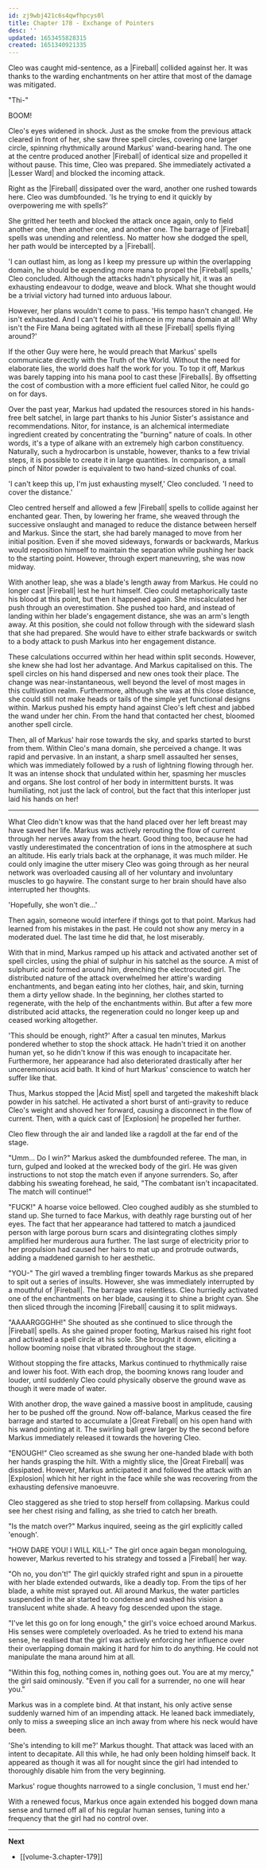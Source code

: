 ```yaml
---
id: zj9wbj421c6s4qwfhpcys0l
title: Chapter 178 - Exchange of Pointers
desc: ''
updated: 1653455828315
created: 1651340921335
---
```


Cleo was caught mid-sentence, as a |Fireball| collided against her. It was thanks to the warding enchantments on her attire that most of the damage was mitigated.

"Thi-"

BOOM!

Cleo's eyes widened in shock. Just as the smoke from the previous attack cleared in front of her, she saw three spell circles, covering one larger circle, spinning rhythmically around Markus' wand-bearing hand. The one at the centre produced another |Fireball| of identical size and propelled it without pause. This time, Cleo was prepared. She immediately activated a |Lesser Ward| and blocked the incoming attack.

Right as the |Fireball| dissipated over the ward, another one rushed towards here. Cleo was dumbfounded. 'Is he trying to end it quickly by overpowering me with spells?'

She gritted her teeth and blocked the attack once again, only to field another one, then another one, and another one. The barrage of |Fireball| spells was unending and relentless. No matter how she dodged the spell, her path would be intercepted by a |Fireball|.

'I can outlast him, as long as I keep my pressure up within the overlapping domain, he should be expending more mana to propel the |Fireball| spells,' Cleo concluded. Although the attacks hadn't physically hit, it was an exhausting endeavour to dodge, weave and block. What she thought would be a trivial victory had turned into arduous labour.

However, her plans wouldn't come to pass. 'His tempo hasn't changed. He isn't exhausted. And I can't feel his influence in my mana domain at all! Why isn't the Fire Mana being agitated with all these |Fireball| spells flying around?'

If the other Guy were here, he would preach that Markus' spells communicate directly with the Truth of the World. Without the need for elaborate lies, the world does half the work for you. To top it off, Markus was barely tapping into his mana pool to cast these |Fireballs|. By offsetting the cost of combustion with a more efficient fuel called Nitor, he could go on for days. 

Over the past year, Markus had updated the resources stored in his hands-free belt satchel, in large part thanks to his Junior Sister's assistance and recommendations. Nitor, for instance, is an alchemical intermediate ingredient created by concentrating the "burning" nature of coals. In other words, it's a type of alkane with an extremely high carbon constituency. Naturally, such a hydrocarbon is unstable, however, thanks to a few trivial steps, it is possible to create it in large quantities. In comparison, a small pinch of Nitor powder is equivalent to two hand-sized chunks of coal.

'I can't keep this up, I'm just exhausting myself,' Cleo concluded. 'I need to cover the distance.'

Cleo centred herself and allowed a few |Fireball| spells to collide against her enchanted gear. Then, by lowering her frame, she weaved through the successive onslaught and managed to reduce the distance between herself and Markus. Since the start, she had barely managed to move from her initial position. Even if she moved sideways, forwards or backwards, Markus would reposition himself to maintain the separation while pushing her back to the starting point. However, through expert maneuvring, she was now midway.

With another leap, she was a blade's length away from Markus. He could no longer cast |Fireball| lest he hurt himself. Cleo could metaphorically taste his blood at this point, but then it happened again. She miscalculated her push through an overestimation. She pushed too hard, and instead of landing within her blade's engagement distance, she was an arm's length away. At this position, she could not follow through with the sideward slash that she had prepared. She would have to either strafe backwards or switch to a body attack to push Markus into her engagement distance.

These calculations occurred within her head within split seconds. However, she knew she had lost her advantage. And Markus capitalised on this. The spell circles on his hand dispersed and new ones took their place. The change was near-instantaneous, well beyond the level of most mages in this cultivation realm. Furthermore, although she was at this close distance, she could still not make heads or tails of the simple yet functional designs within. Markus pushed his empty hand against Cleo's left chest and jabbed the wand under her chin. From the hand that contacted her chest, bloomed another spell circle.

Then, all of Markus' hair rose towards the sky, and sparks started to burst from them. Within Cleo's mana domain, she perceived a change. It was rapid and pervasive. In an instant, a sharp smell assaulted her senses, which was immediately followed by a rush of lightning flowing through her. It was an intense shock that undulated within her, spasming her muscles and organs. She lost control of her body in intermittent bursts. It was humiliating, not just the lack of control, but the fact that this interloper just laid his hands on her!

____

What Cleo didn't know was that the hand placed over her left breast may have saved her life. Markus was actively rerouting the flow of current through her nerves away from the heart. Good thing too, because he had vastly underestimated the concentration of ions in the atmosphere at such an altitude. His early trials back at the orphanage, it was much milder. He could only imagine the utter misery Cleo was going through as her neural network was overloaded causing all of her voluntary and involuntary muscles to go haywire. The constant surge to her brain should have also interrupted her thoughts.

'Hopefully, she won't die...'

Then again, someone would interfere if things got to that point. Markus had learned from his mistakes in the past. He could not show any mercy in a moderated duel. The last time he did that, he lost miserably.

With that in mind, Markus ramped up his attack and activated another set of spell circles, using the phial of sulphur in his satchel as the source. A mist of sulphuric acid formed around him, drenching the electrocuted girl. The distributed nature of the attack overwhelmed her attire's warding enchantments, and began eating into her clothes, hair, and skin, turning them a dirty yellow shade. In the beginning, her clothes started to regenerate, with the help of the enchantments within. But after a few more distributed acid attacks, the regeneration could no longer keep up and ceased working altogether.

'This should be enough, right?' After a casual ten minutes, Markus pondered whether to stop the shock attack. He hadn't tried it on another human yet, so he didn't know if this was enough to incapacitate her. Furthermore, her appearance had also deteriorated drastically after her unceremonious acid bath. It kind of hurt Markus' conscience to watch her suffer like that.

Thus, Markus stopped the |Acid Mist| spell and targeted the makeshift black powder in his satchel. He activated a short burst of anti-gravity to reduce Cleo's weight and shoved her forward, causing a disconnect in the flow of current. Then, with a quick cast of |Explosion| he propelled her further.

Cleo flew through the air and landed like a ragdoll at the far end of the stage.

"Umm... Do I win?" Markus asked the dumbfounded referee. The man, in turn, gulped and looked at the wrecked body of the girl. He was given instructions to not stop the match even if anyone surrenders. So, after dabbing his sweating forehead, he said, "The combatant isn't incapacitated. The match will continue!"

"FUCK!" A hoarse voice bellowed. Cleo coughed audibly as she stumbled to stand up. She turned to face Markus, with deathly rage bursting out of her eyes. The fact that her appearance had tattered to match a jaundiced person with large porous burn scars and disintegrating clothes simply amplified her murderous aura further. The last surge of electricity prior to her propulsion had caused her hairs to mat up and protrude outwards, adding a maddened garnish to her aesthetic.

"YOU-" The girl waved a trembling finger towards Markus as she prepared to spit out a series of insults. However, she was immediately interrupted by a mouthful of |Fireball|. The barrage was relentless. Cleo hurriedly activated one of the enchantments on her blade, causing it to shine a bright cyan. She then sliced through the incoming |Fireball| causing it to split midways.

"AAAARGGGHH!" She shouted as she continued to slice through the |Fireball| spells. As she gained proper footing, Markus raised his right foot and activated a spell circle at his sole. She brought it down, eliciting a hollow booming noise that vibrated throughout the stage.

Without stopping the fire attacks, Markus continued to rhythmically raise and lower his foot. With each drop, the booming knows rang louder and louder, until suddenly Cleo could physically observe the ground wave as though it were made of water.

With another drop, the wave gained a massive boost in amplitude, causing her to be pushed off the ground. Now off-balance, Markus ceased the fire barrage and started to accumulate a |Great Fireball| on his open hand with his wand pointing at it. The swirling ball grew larger by the second before Markus immediately released it towards the hovering Cleo.

"ENOUGH!" Cleo screamed as she swung her one-handed blade with both her hands grasping the hilt. With a mightly slice, the |Great Fireball| was dissipated. However, Markus anticipated it and followed the attack with an |Explosion| which hit her right in the face while she was recovering from the exhausting defensive manoeuvre.

Cleo staggered as she tried to stop herself from collapsing. Markus could see her chest rising and falling, as she tried to catch her breath.

"Is the match over?" Markus inquired, seeing as the girl explicitly called 'enough'.

"HOW DARE YOU! I WILL KILL-" The girl once again began monologuing, however, Markus reverted to his strategy and tossed a |Fireball| her way.

"Oh no, you don't!" The girl quickly strafed right and spun in a pirouette with her blade extended outwards, like a deadly top. From the tips of her blade, a white mist sprayed out. All around Markus, the water particles suspended in the air started to condense and washed his vision a translucent white shade. A heavy fog descended upon the stage.

"I've let this go on for long enough," the girl's voice echoed around Markus. His senses were completely overloaded. As he tried to extend his mana sense, he realised that the girl was actively enforcing her influence over their overlapping domain making it hard for him to do anything. He could not manipulate the mana around him at all.

"Within this fog, nothing comes in, nothing goes out. You are at my mercy," the girl said ominously. "Even if you call for a surrender, no one will hear you."

Markus was in a complete bind. At that instant, his only active sense suddenly warned him of an impending attack. He leaned back immediately, only to miss a sweeping slice an inch away from where his neck would have been.

'She's intending to kill me?' Markus thought. That attack was laced with an intent to decapitate. All this while, he had only been holding himself back. It appeared as though it was all for nought since the girl had intended to thoroughly disable him from the very beginning.

Markus' rogue thoughts narrowed to a single conclusion, 'I must end her.'

With a renewed focus, Markus once again extended his bogged down mana sense and turned off all of his regular human senses, tuning into a frequency that the girl had no control over.

____

**Next**
* [[volume-3.chapter-179]]
